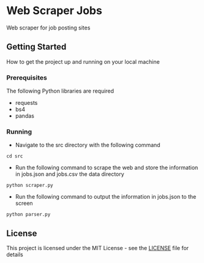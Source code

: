# Web Scraper Jobs

Web scraper for job posting sites

## Getting Started

How to get the project up and running on your local machine

### Prerequisites

The following Python libraries are required

* requests
* bs4
* pandas

### Running

* Navigate to the src directory with the following command

```
cd src
```

* Run the following command to scrape the web and store the information in jobs.json and jobs.csv the data directory

```
python scraper.py
```

* Run the following command to output the information in jobs.json to the screen

```
python parser.py
```

## License

This project is licensed under the MIT License - see the [LICENSE](LICENSE) file for details

